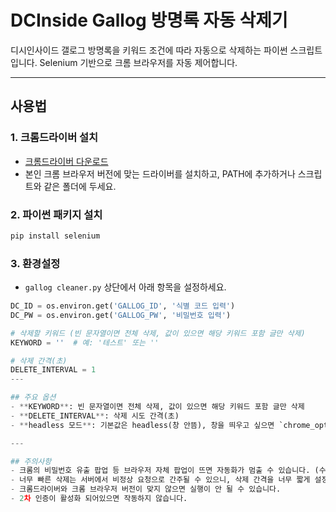# DCInside Gallog 방명록 자동 삭제기

디시인사이드 갤로그 방명록을 키워드 조건에 따라 자동으로 삭제하는 파이썬 스크립트입니다. Selenium 기반으로 크롬 브라우저를 자동 제어합니다.

---

## 사용법

### 1. 크롬드라이버 설치
- [크롬드라이버 다운로드](https://chromedriver.chromium.org/downloads)
- 본인 크롬 브라우저 버전에 맞는 드라이버를 설치하고, PATH에 추가하거나 스크립트와 같은 폴더에 두세요.

### 2. 파이썬 패키지 설치
```bash
pip install selenium
```

### 3. 환경설정
- `gallog cleaner.py` 상단에서 아래 항목을 설정하세요.

```python
DC_ID = os.environ.get('GALLOG_ID', '식별 코드 입력')
DC_PW = os.environ.get('GALLOG_PW', '비밀번호 입력')

# 삭제할 키워드 (빈 문자열이면 전체 삭제, 값이 있으면 해당 키워드 포함 글만 삭제)
KEYWORD = ''  # 예: '테스트' 또는 ''

# 삭제 간격(초)
DELETE_INTERVAL = 1
---

## 주요 옵션
- **KEYWORD**: 빈 문자열이면 전체 삭제, 값이 있으면 해당 키워드 포함 글만 삭제
- **DELETE_INTERVAL**: 삭제 시도 간격(초)
- **headless 모드**: 기본값은 headless(창 안뜸), 창을 띄우고 싶으면 `chrome_options.add_argument('--headless')` 부분을 주석 처리

---

## 주의사항
- 크롬의 비밀번호 유출 팝업 등 브라우저 자체 팝업이 뜨면 자동화가 멈출 수 있습니다. (수동으로 닫아주세요)
- 너무 빠른 삭제는 서버에서 비정상 요청으로 간주될 수 있으니, 삭제 간격을 너무 짧게 설정하지 마세요(1초 이상 권장).
- 크롬드라이버와 크롬 브라우저 버전이 맞지 않으면 실행이 안 될 수 있습니다.
- 2차 인증이 활성화 되어있으면 작동하지 않습니다.
